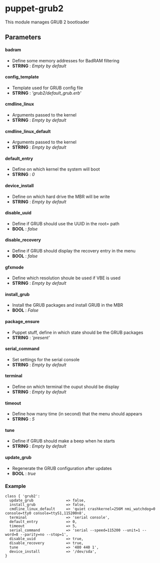 puppet-grub2
============

This module manages GRUB 2 bootloader

## Parameters

#### badram
 - Define some memory addresses for BadRAM filtering
 - **STRING** : *Empty by default*

#### config_template
- Template used for GRUB config file
- **STRING** : *'grub2/default_grub.erb'*

#### cmdline_linux
- Arguments passed to the kernel
- **STRING** : *Empty by default*

#### cmdline_linux_default
- Arguments passed to the kernel
- **STRING** : *Empty by default*

#### default_entry
- Define on which kernel the system will boot
- **STRING** : *0*

#### device_install
- Define on which hard drive the MBR will be write
- **STRING** : *Empty by default*

#### disable_uuid
- Define if GRUB should use the UUID in the root= path
- **BOOL** : *false*

#### disable_recovery
- Define if GRUB should display the recovery entry in the menu
- **BOOL** : *false*

#### gfxmode
- Define which resolution shoule be used if VBE is used
- **STRING** : *Empty by default*

#### install_grub
- Install the GRUB packages and install GRUB in the MBR
- **BOOL** : *False*

#### package_ensure
- Puppet stuff, define in which state should be the GRUB packages
- **STRING** : *'present'*

####  serial_command
- Set settings for the serial console
- **STRING** : *Empty by default*

#### terminal
- Define on which terminal the ouput should be display
- **STRING** : *Empty by default*

#### timeout
- Define how many time (in second) that the menu should appears
- **STRING** : *5*

#### tune
- Define if GRUB should make a beep when he starts
- **STRING** : *Empty by default*

#### update_grub
- Regenerate the GRUB configuration after updates
- **BOOL** : *true*

### Example

    class { 'grub2':
      update_grub               => false,
      install_grub              => false,
      cmdline_linux_default     => 'quiet crashkernel=256M nmi_watchdog=0 console=tty0 console=ttyS1,115200n8',
      terminal                  => 'serial console',
      default_entry             => 0,
      timeout                   => 5,
      serial_command            => 'serial --speed=115200 --unit=1 --word=8 --parity=no --stop=1',
      disable_uuid              => true,
      disable_recovery          => true,
      tune                      => '480 440 1',
      device_install            => '/dev/sda',
    }